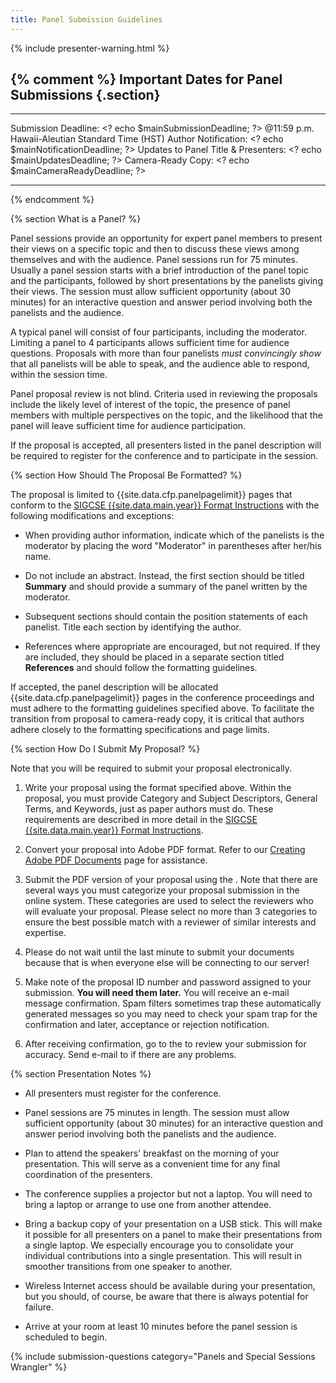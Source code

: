 ```yaml
---
title: Panel Submission Guidelines
---
```


{% include presenter-warning.html %}

{% comment %}
Important Dates for Panel Submissions {.section}
-------------------------------------

  ------------------------------------------------- ------------------------------------------
  Submission Deadline:                              \<? echo \$mainSubmissionDeadline; ?\>
  @11:59 p.m. Hawaii-Aleutian Standard Time (HST)
  Author Notification:                              \<? echo \$mainNotificationDeadline; ?\>
  Updates to Panel Title & Presenters:              \<? echo \$mainUpdatesDeadline; ?\>
  Camera-Ready Copy:                                \<? echo \$mainCameraReadyDeadline; ?\>
  ------------------------------------------------- ------------------------------------------
{% endcomment %}

{% section What is a Panel? %}

Panel sessions provide an opportunity for expert panel members to
present their views on a specific topic and then to discuss these views
among themselves and with the audience. Panel sessions run for 75
minutes. Usually a panel session starts with a brief introduction of the
panel topic and the participants, followed by short presentations by the
panelists giving their views. The session must allow sufficient
opportunity (about 30 minutes) for an interactive question and answer
period involving both the panelists and the audience.

A typical panel will consist of four participants, including the
moderator. Limiting a panel to 4 participants allows sufficient time for
audience questions. Proposals with more than four panelists *must
convincingly show* that all panelists will be able to speak, and the
audience able to respond, within the session time.

Panel proposal review is not blind. Criteria used in reviewing the
proposals include the likely level of interest of the topic, the
presence of panel members with multiple perspectives on the topic, and
the likelihood that the panel will leave sufficient time for audience
participation.

If the proposal is accepted, all presenters listed in the panel
description will be required to register for the conference and to
participate in the session.

{% section How Should The Proposal Be Formatted? %}

The proposal is limited to {{site.data.cfp.panelpagelimit}} pages that conform to the [SIGCSE
{{site.data.main.year}} Format Instructions](format.html) with the following modifications
and exceptions:

-   When providing author information, indicate which of the panelists
    is the moderator by placing the word "Moderator" in parentheses
    after her/his name.
    
-   Do not include an abstract. Instead, the first section should be
    titled **Summary** and should provide a summary of the panel written
    by the moderator.
    
-   Subsequent sections should contain the position statements of each
    panelist. Title each section by identifying the author.
-   References where appropriate are encouraged, but not required. If
    they are included, they should be placed in a separate section
    titled **References** and should follow the formatting guidelines.

If accepted, the panel description will be allocated {{site.data.cfp.panelpagelimit}} pages in
the conference proceedings and must adhere to the formatting guidelines
specified above. To facilitate the transition from proposal to
camera-ready copy, it is critical that authors adhere closely to the
formatting specifications and page limits.

{% section How Do I Submit My Proposal? %}

Note that you will be required to submit your proposal electronically.

1.  Write your proposal using the format specified above. Within the
    proposal, you must provide Category and Subject Descriptors, General
    Terms, and Keywords, just as paper authors must do. These
    requirements are described in more detail in the [SIGCSE {{site.data.main.year}} Format Instructions](format.html).
    
2.  Convert your proposal into Adobe PDF format. Refer to our [Creating
    Adobe PDF Documents](creating_pdf.html) page for assistance.
    
3.  Submit the PDF version of your proposal using the . Note that there
    are several ways you must categorize your proposal submission in the
    online system. These categories are used to select the reviewers who
    will evaluate your proposal. Please select no more than 3 categories
    to ensure the best possible match with a reviewer of similar
    interests and expertise.
    
4.  Please do not wait until the last minute to submit your documents
    because that is when everyone else will be connecting to our server!
    
5.  Make note of the proposal ID number and password assigned to your
    submission. **You will need them later.** You will receive an e-mail
    message confirmation. Spam filters sometimes trap these
    automatically generated messages so you may need to check your spam
    trap for the confirmation and later, acceptance or rejection
    notification.
    
6.  After receiving confirmation, go to the to review your submission
    for accuracy. Send e-mail to
    if there are any problems.


{% section Presentation Notes %}

-   All presenters must register for the conference.

-   Panel sessions are 75 minutes in length. The session must allow
    sufficient opportunity (about 30 minutes) for an interactive
    question and answer period involving both the panelists and the
    audience.
    
-   Plan to attend the speakers' breakfast on the morning of your
    presentation. This will serve as a convenient time for any final
    coordination of the presenters.
    
-   The conference supplies a projector but not a laptop. You will need
    to bring a laptop or arrange to use one from another attendee.
    
-   Bring a backup copy of your presentation on a USB stick. This will
    make it possible for all presenters on a panel to make their
    presentations from a single laptop. We especially encourage you to
    consolidate your individual contributions into a single
    presentation. This will result in smoother transitions from one
    speaker to another.
    
-   Wireless Internet access should be available during your
    presentation, but you should, of course, be aware that there is
    always potential for failure.
    
-   Arrive at your room at least 10 minutes before the panel session is
    scheduled to begin.

{% include submission-questions category="Panels and Special Sessions Wrangler" %}